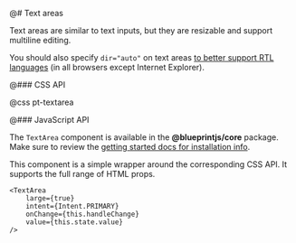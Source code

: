 @# Text areas

Text areas are similar to text inputs, but they are resizable and support multiline editing.

You should also specify `dir="auto"` on text areas
[to better support RTL languages](http://www.w3.org/International/questions/qa-html-dir#dirauto)
(in all browsers except Internet Explorer).

@### CSS API

@css pt-textarea

@### JavaScript API

The `TextArea` component is available in the __@blueprintjs/core__ package. Make sure to review the [getting started docs for installation info](#blueprint/getting-started).

This component is a simple wrapper around the corresponding CSS API. It supports the full range of HTML props.

```tsx
<TextArea
    large={true}
    intent={Intent.PRIMARY}
    onChange={this.handleChange}
    value={this.state.value}
/>
```

